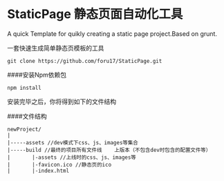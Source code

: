 StaticPage 静态页面自动化工具
==========

A quick Template for quikly creating a static page project.Based on grunt.

一套快速生成简单静态页模板的工具


````
git clone https://github.com/foru17/StaticPage.git

````
####安装Npm依赖包


````
npm install

````

安装完毕之后，你将得到如下的文件结构

####文件结构

````
newProject/
|
|-----assets //dev模式下css、js、images等集合
|-----build //最终的项目所有文件线    上版本（不包含dev时包含的配置文件等）
|       |-assets //上线时的css、js、images等
|       |-favicon.ico //静态页的ico
|       |-index.html


````


